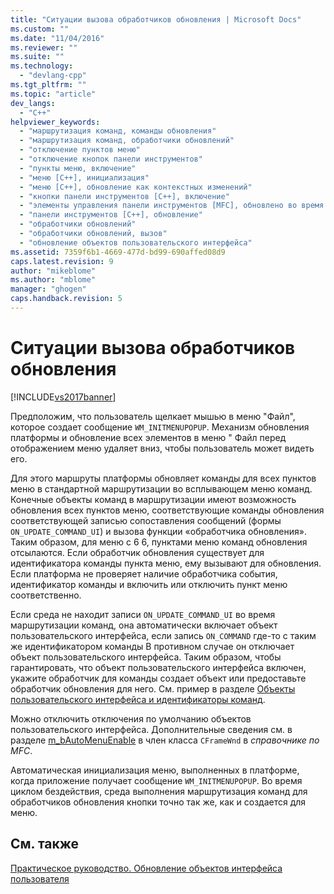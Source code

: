 ```yaml
---
title: "Ситуации вызова обработчиков обновления | Microsoft Docs"
ms.custom: ""
ms.date: "11/04/2016"
ms.reviewer: ""
ms.suite: ""
ms.technology: 
  - "devlang-cpp"
ms.tgt_pltfrm: ""
ms.topic: "article"
dev_langs: 
  - "C++"
helpviewer_keywords: 
  - "маршрутизация команд, команды обновления"
  - "маршрутизация команд, обработчики обновлений"
  - "отключение пунктов меню"
  - "отключение кнопок панели инструментов"
  - "пункты меню, включение"
  - "меню [C++], инициализация"
  - "меню [C++], обновление как контекстных изменений"
  - "кнопки панели инструментов [C++], включение"
  - "элементы управления панели инструментов [MFC], обновлено во время метода OnIdle"
  - "панели инструментов [C++], обновление"
  - "обработчики обновлений"
  - "обработчики обновлений, вызов"
  - "обновление объектов пользовательского интерфейса"
ms.assetid: 7359f6b1-4669-477d-bd99-690affed08d9
caps.latest.revision: 9
author: "mikeblome"
ms.author: "mblome"
manager: "ghogen"
caps.handback.revision: 5
---
```

# Ситуации вызова обработчиков обновления
[!INCLUDE[vs2017banner](../assembler/inline/includes/vs2017banner.md)]

Предположим, что пользователь щелкает мышью в меню "Файл", которое создает сообщение `WM_INITMENUPOPUP`.  Механизм обновления платформы и обновление всех элементов в меню " Файл перед отображением меню удаляет вниз, чтобы пользователь может видеть его.  
  
 Для этого маршруты платформы обновляет команды для всех пунктов меню в стандартной маршрутизации во всплывающем меню команд.  Конечные объекты команд в маршрутизации имеют возможность обновления всех пунктов меню, соответствующие команды обновления соответствующей записью сопоставления сообщений \(формы `ON_UPDATE_COMMAND_UI`\) и вызова функции «обработчика обновления».  Таким образом, для меню с 6 6, пунктами меню команд обновления отсылаются.  Если обработчик обновления существует для идентификатора команды пункта меню, ему вызывают для обновления.  Если платформа не проверяет наличие обработчика события, идентификатор команды и включить или отключить пункт меню соответственно.  
  
 Если среда не находит записи `ON_UPDATE_COMMAND_UI` во время маршрутизации команд, она автоматически включает объект пользовательского интерфейса, если запись `ON_COMMAND` где\-то с таким же идентификатором команды  В противном случае он отключает объект пользовательского интерфейса.  Таким образом, чтобы гарантировать, что объект пользовательского интерфейса включен, укажите обработчик для команды создает объект или предоставьте обработчик обновления для него.  См. пример в разделе [Объекты пользовательского интерфейса и идентификаторы команд](../mfc/user-interface-objects-and-command-ids.md).  
  
 Можно отключить отключения по умолчанию объектов пользовательского интерфейса.  Дополнительные сведения см. в разделе [m\_bAutoMenuEnable](../Topic/CFrameWnd::m_bAutoMenuEnable.md) в член класса `CFrameWnd` в *справочнике по MFC*.  
  
 Автоматическая инициализация меню, выполненных в платформе, когда приложение получает сообщение `WM_INITMENUPOPUP`.  Во время циклом бездействия, среда выполнения маршрутизация команд для обработчиков обновления кнопки точно так же, как и создается для меню.  
  
## См. также  
 [Практическое руководство. Обновление объектов интерфейса пользователя](../mfc/how-to-update-user-interface-objects.md)